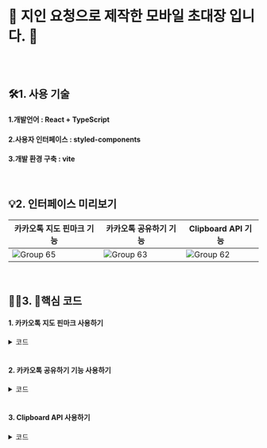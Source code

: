 # 💌 지인 요청으로 제작한 모바일 초대장 입니다. 💌

<br>
<br>

## 🛠1. 사용 기술
#### 1.개발언어 : React + TypeScript
#### 2.사용자 인터페이스 : styled-components
#### 3.개발 환경 구축 : vite

<br>


## 💡2. 인터페이스 미리보기

|카카오톡 지도 핀마크 기능|카카오톡 공유하기 기능|Clipboard API 기능|
|---|---|---|
|![Group 65](https://github.com/yonainthefish/invitationCard/assets/124084624/fd2b9203-09e8-4b06-99c4-98590218b92c)|![Group 63](https://github.com/yonainthefish/invitationCard/assets/124084624/8b280fe9-2a89-40cf-a568-a69e5130eacf)|![Group 62](https://github.com/yonainthefish/invitationCard/assets/124084624/c3d6e7e4-02d6-4701-aa0f-e16d29995f11)|

<br>


## ✍🏻3. 핵심 코드

#### 1. 카카오톡 지도 핀마크 사용하기

<details>
<summary> 코드 </summary>
<div markdown="1">

```js
export function KakaoMap() {
  return (
    <>
      <Map
        center={{ lat: 37.140029, lng: 127.050354 }}
        style={{ width: '100%', height: '200px' }}
        level={3}
      >
        <MapMarker position={{ lat: 37.140029, lng: 127.050354 }} />
      </Map>
      <KakaoShare />
    </>
  );
}
```

</div>
</details>

<br>

#### 2. 카카오톡 공유하기 기능 사용하기

<details>
<summary> 코드 </summary>
<div markdown="1">
  
```js
  export default function KakaoShare() {
  useEffect(() => {
    kakaoButton();
  }, []);
  const kakaoButton = () => {
    if (window.Kakao) {
      const kakao = window.Kakao;

      if (!kakao.isInitialized()) {
        kakao.init('448a82d71015e74918afc3b540ff0d0e');
      }

      kakao.Share.createDefaultButton({
        container: '#kakaotalk-sharing-btn',
        objectType: 'feed',
        content: {
          title: '오산지방회 평신도 연합 바자회',
          description: '여러분을 초대합니다.',
          imageUrl:
            'https://velog.velcdn.com/images/yona_inthe_fish/post/161c0921-1b7f-4ac1-bee0-bcf857665181/image.png',
          link: {
            mobileWebUrl: 'https://invitation-card-iota.vercel.app/',
            webUrl: 'https://invitation-card-iota.vercel.app/',
          },
        },

        buttons: [
          {
            title: '자세히 보기',
            link: {
              mobileWebUrl: 'https://invitation-card-iota.vercel.app/',
              webUrl: 'https://invitation-card-iota.vercel.app/',
            },
          },
        ],
      });
    }
  };
  return (
    <>
      <KakaoShareBtn id="kakaotalk-sharing-btn">
        <img src={KakaoShareIcon} alt="카카오톡으로 공유하기" />
        <p>카카오톡으로 공유하기</p>
      </KakaoShareBtn>
    </>
  );
}
```

</div>
</details>

<br>


#### 3. Clipboard API 사용하기 
<details>
<summary> 코드 </summary>
<div markdown="1">

```js
export default function DonationAccount() {
  const accountNumber = '2070-00-000047';
  const accountOwner = '농협 예금주: 최병x(장로회 회장)';
  const [buttonText, setButtonText] = useState('복사');

  const copyToClipboard = (text: string) => {
    navigator.clipboard.writeText(text).then(() => {
      setButtonText('완료');
      setTimeout(() => {
        setButtonText('복사');
      }, 2000);
    });
  };

  return (
    <ButtonModal>
      <div className="DonationFlower">
        <img src={DonationBackgound} alt="" />
      </div>
      <div className="DonationNumber">
        <h3>후원 계좌</h3>
        <div className="bankNumber">
          <p className="accountNum">{accountNumber}</p>
          <button
            className="copy"
            onClick={() => copyToClipboard(accountNumber)}
          >
            {buttonText}
          </button>
        </div>
        <p>{accountOwner}</p>
      </div>
    </ButtonModal>
  );
}
```

</div>
</details>

<br>

